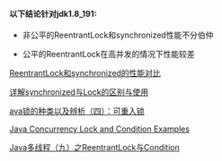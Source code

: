 

#### 以下结论针对jdk1.8_191:

 * 非公平的ReentrantLock和synchronized性能不分伯仲

 * 公平的ReentrantLock在高并发的情况下性能较差
 
 [ReentrantLock和synchronized的性能对比](https://yq.aliyun.com/articles/48612)
 
 [详解synchronized与Lock的区别与使用](https://blog.csdn.net/u012403290/article/details/64910926)
 
 [ava锁的种类以及辨析（四）：可重入锁](http://ifeve.com/java_lock_see4/)

 [Java Concurrency Lock and Condition Examples](https://www.zoftino.com/java-concurrency-lock-and-condition-examples)
 
 [Java多线程（九）之ReentrantLock与Condition](https://blog.csdn.net/vernonzheng/article/details/8288251#commentBox)